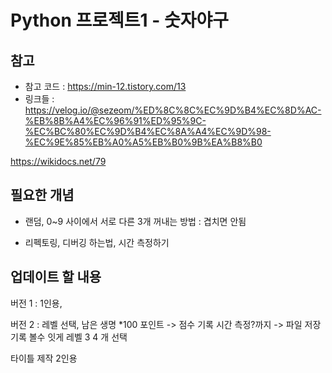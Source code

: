 # Python 프로젝트1 - 숫자야구

## 참고
* 참고 코드 : https://min-12.tistory.com/13
* 링크들 : 
https://velog.io/@sezeom/%ED%8C%8C%EC%9D%B4%EC%8D%AC-%EB%8B%A4%EC%96%91%ED%95%9C-%EC%BC%80%EC%9D%B4%EC%8A%A4%EC%9D%98-%EC%9E%85%EB%A0%A5%EB%B0%9B%EA%B8%B0

https://wikidocs.net/79

## 필요한 개념
* 랜덤, 0~9 사이에서 서로 다른 3개 꺼내는 방법 : 겹치면 안됨

* 리펙토링, 디버깅 하는법, 시간 측정하기
## 업데이트 할 내용
버전 1 : 1인용, 

버전 2 : 레벨 선택, 남은 생명 *100 포인트 -> 점수 기록 시간 측정?까지 -> 파일 저장 기록 볼수 잇게
레벨 3 4 개 선택

타이틀 제작
2인용 
